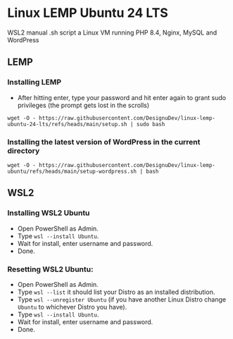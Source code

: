 # Linux LEMP Ubuntu 24 LTS
WSL2 manual .sh script a Linux VM running PHP 8.4, Nginx, MySQL and WordPress

## LEMP

### Installing LEMP
- After hitting enter, type your password and hit enter again to grant sudo privileges (the prompt gets lost in the scrolls)
```
wget -O - https://raw.githubusercontent.com/DesignuDev/linux-lemp-ubuntu-24-lts/refs/heads/main/setup.sh | sudo bash
```

### Installing the latest version of WordPress in the current directory
```
wget -O - https://raw.githubusercontent.com/DesignuDev/linux-lemp-ubuntu/refs/heads/main/setup-wordpress.sh | bash
```

## WSL2

### Installing WSL2 Ubuntu
- Open PowerShell as Admin.
- Type `wsl --install Ubuntu`.
- Wait for install, enter username and password.
- Done.

### Resetting WSL2 Ubuntu:
- Open PowerShell as Admin.
- Type `wsl --list` it should list your Distro as an installed distribution.
- Type `wsl --unregister Ubuntu` (if you have another Linux Distro change `Ubuntu` to whichever Distro you have).
- Type `wsl --install Ubuntu`.
- Wait for install, enter username and password.
- Done.
